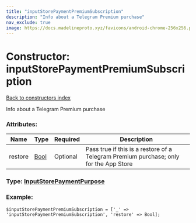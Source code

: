 ```yaml
---
title: "inputStorePaymentPremiumSubscription"
description: "Info about a Telegram Premium purchase"
nav_exclude: true
image: https://docs.madelineproto.xyz/favicons/android-chrome-256x256.png
---
```

# Constructor: inputStorePaymentPremiumSubscription  
[Back to constructors index](/API_docs/constructors/index.html)



Info about a Telegram Premium purchase

### Attributes:

| Name     |    Type       | Required | Description |
|----------|---------------|----------|-------------|
|restore|[Bool](/API_docs/types/Bool.html) | Optional|Pass true if this is a restore of a Telegram Premium purchase; only for the App Store|



### Type: [InputStorePaymentPurpose](/API_docs/types/InputStorePaymentPurpose.html)


### Example:

```
$inputStorePaymentPremiumSubscription = ['_' => 'inputStorePaymentPremiumSubscription', 'restore' => Bool];
```  
